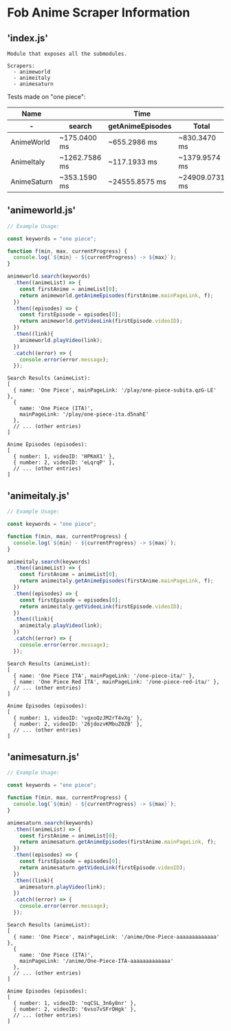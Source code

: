 # Fob Anime Scraper Information

## 'index.js'

    Module that exposes all the submodules.

    Scrapers:
      - animeworld
      - animeitaly
      - animesaturn

  <table>
    <p>Tests made on "one piece":</p>
      <thead>
          <tr>
              <th>Name</th>
              <th colspan="3">Time</th>
          </tr>
          <tr>
              <th>-</th>
              <th>search</th>
              <th>getAnimeEpisodes</th>
              <th>Total</th>
          </tr>
      </thead>
      <tbody>
          <tr>
              <td>AnimeWorld</td>
              <td>~175.0400 ms</td>
              <td>~655.2986 ms</td>
              <td>~830.3470 ms</td>
          </tr>
          <tr>
              <td>AnimeItaly</td>
              <td>~1262.7586 ms</td>
              <td>~117.1933 ms</td>
              <td>~1379.9574 ms</td>
          </tr>
          <tr>
              <td>AnimeSaturn</td>
              <td>~353.1590 ms</td>
              <td>~24555.8575 ms</td>
              <td>~24909.0731 ms</td>
          </tr>
      </tbody>
  </table>

## 'animeworld.js'

```javascript
// Example Usage:

const keywords = "one piece";

function f(min, max, currentProgress) {
  console.log(`${min} - ${currentProgress} -> ${max}`);
}

animeworld.search(keywords)
  .then((animeList) => {
    const firstAnime = animeList[0];
    return animeworld.getAnimeEpisodes(firstAnime.mainPageLink, f);
  })
  .then((episodes) => {
    const firstEpisode = episodes[0];
    return animeworld.getVideoLink(firstEpisode.videoID);
  })
  .then((link){
    animeworld.playVideo(link);
  })
  .catch((error) => {
    console.error(error.message);
  });
```

    Search Results (animeList):
    [
      { name: 'One Piece', mainPageLink: '/play/one-piece-subita.qzG-LE' },
      {
        name: 'One Piece (ITA)',
        mainPageLink: '/play/one-piece-ita.d5nahE'
      },
      // ... (other entries)
    ]

    Anime Episodes (episodes):
    [
      { number: 1, videoID: 'HPKmX1' },
      { number: 2, videoID: 'eLqrqP' },
      // ... (other entries)
    ]

## 'animeitaly.js'

```javascript
// Example Usage:

const keywords = "one piece";

function f(min, max, currentProgress) {
  console.log(`${min} - ${currentProgress} -> ${max}`);
}

animeitaly.search(keywords)
  .then((animeList) => {
    const firstAnime = animeList[0];
    return animeitaly.getAnimeEpisodes(firstAnime.mainPageLink, f);
  })
  .then((episodes) => {
    const firstEpisode = episodes[0];
    return animeitaly.getVideoLink(firstEpisode.videoID);
  })
  .then((link){
    animeitaly.playVideo(link);
  })
  .catch((error) => {
    console.error(error.message);
  });
```

    Search Results (animeList):
    [
      { name: 'One Piece ITA', mainPageLink: '/one-piece-ita/' },
      { name: 'One Piece Red ITA', mainPageLink: '/one-piece-red-ita/' },
      // ... (other entries)
    ]

    Anime Episodes (episodes):
    [
      { number: 1, videoID: 'vgxoQzJM2rT4vXg' },
      { number: 2, videoID: '26jdozvKMbuZ0ZB' },
      // ... (other entries)
    ]

## 'animesaturn.js'

```javascript
// Example Usage:

const keywords = "one piece";

function f(min, max, currentProgress) {
  console.log(`${min} - ${currentProgress} -> ${max}`);
}

animesaturn.search(keywords)
  .then((animeList) => {
    const firstAnime = animeList[0];
    return animesaturn.getAnimeEpisodes(firstAnime.mainPageLink, f);
  })
  .then((episodes) => {
    const firstEpisode = episodes[0];
    return animesaturn.getVideoLink(firstEpisode.videoID);
  })
  .then((link){
    animesaturn.playVideo(link);
  })
  .catch((error) => {
    console.error(error.message);
  });
```

    Search Results (animeList):
    [
      { name: 'One Piece', mainPageLink: '/anime/One-Piece-aaaaaaaaaaaaa' },
      {
        name: 'One Piece (ITA)',
        mainPageLink: '/anime/One-Piece-ITA-aaaaaaaaaaaaa'
      },
      // ... (other entries)
    ]

    Anime Episodes (episodes):
    [
      { number: 1, videoID: 'nqCSL_3n6y8nr' },
      { number: 2, videoID: '6vso7vSFrOHgk' },
      // ... (other entries)
    ]
